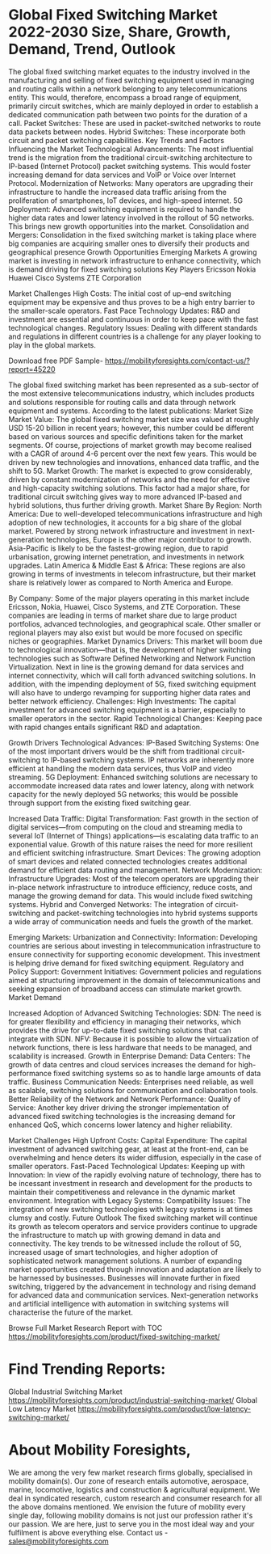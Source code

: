 # Global Fixed Switching Market 2022-2030 Size, Share, Growth, Demand, Trend, Outlook 
The global fixed switching market equates to the industry involved in the manufacturing and selling of fixed switching equipment used in managing and routing calls within a network belonging to any telecommunications entity. This would, therefore, encompass a broad range of equipment, primarily circuit switches, which are mainly deployed in order to establish a dedicated communication path between two points for the duration of a call.
Packet Switches: These are used in packet-switched networks to route data packets between nodes.
Hybrid Switches: These incorporate both circuit and packet switching capabilities.
Key Trends and Factors Influencing the Market
Technological Advancements:
The most influential trend is the migration from the traditional circuit-switching architecture to IP-based (Internet Protocol) packet switching systems. This would foster increasing demand for data services and VoIP or Voice over Internet Protocol.
Modernization of Networks:
Many operators are upgrading their infrastructure to handle the increased data traffic arising from the proliferation of smartphones, IoT devices, and high-speed internet. 
5G Deployment: Advanced switching equipment is required to handle the higher data rates and lower latency involved in the rollout of 5G networks. This brings new growth opportunities into the market. 
Consolidation and Mergers:
Consolidation in the fixed switching market is taking place where big companies are acquiring smaller ones to diversify their products and geographical presence
Growth Opportunities
Emerging Markets
A growing market is investing in network infrastructure to enhance connectivity, which is demand driving for fixed switching solutions
Key Players
Ericsson
Nokia
Huawei
Cisco Systems
ZTE Corporation


Market Challenges
High Costs:
The initial cost of up–end switching equipment may be expensive and thus proves to be a high entry barrier to the smaller-scale operators.
Fast Pace Technology Updates:
R&D and investment are essential and continuous in order to keep pace with the fast technological changes.
Regulatory Issues:
Dealing with different standards and regulations in different countries is a challenge for any player looking to play in the global markets.

Download free PDF Sample- https://mobilityforesights.com/contact-us/?report=45220

The global fixed switching market has been represented as a sub-sector of the most extensive telecommunications industry, which includes products and solutions responsible for routing calls and data through network equipment and systems. According to the latest publications:
Market Size
Market Value:
The global fixed switching market size was valued at roughly USD 15-20 billion in recent years; however, this number could be different based on various sources and specific definitions taken for the market segments. Of course, projections of market growth may become realised with a CAGR of around 4-6 percent over the next few years. This would be driven by new technologies and innovations, enhanced data traffic, and the shift to 5G.
Market Growth:
The market is expected to grow considerably, driven by constant modernization of networks and the need for effective and high-capacity switching solutions. This factor had a major share, for traditional circuit switching gives way to more advanced IP-based and hybrid solutions, thus further driving growth.
Market Share
By Region:
North America: Due to well-developed telecommunications infrastructure and high adoption of new technologies, it accounts for a big share of the global market.
Powered by strong network infrastructure and investment in next-generation technologies, Europe is the other major contributor to growth.
Asia-Pacific is likely to be the fastest-growing region, due to rapid urbanisation, growing internet penetration, and investments in network upgrades.
Latin America & Middle East & Africa: These regions are also growing in terms of investments in telecom infrastructure, but their market share is relatively lower as compared to North America and Europe.

By Company:
Some of the major players operating in this market include Ericsson, Nokia, Huawei, Cisco Systems, and ZTE Corporation. These companies are leading in terms of market share due to large product portfolios, advanced technologies, and geographical scale.
Other smaller or regional players may also exist but would be more focused on specific niches or geographies.
Market Dynamics
Drivers:
This market will boom due to technological innovation—that is, the development of higher switching technologies such as Software Defined Networking and Network Function Virtualization. Next in line is the growing demand for data services and internet connectivity, which will call forth advanced switching solutions. In addition, with the impending deployment of 5G, fixed switching equipment will also have to undergo revamping for supporting higher data rates and better network efficiency. Challenges:
High Investments: The capital investment for advanced switching equipment is a barrier, especially to smaller operators in the sector.
Rapid Technological Changes: Keeping pace with rapid changes entails significant R&D and adaptation.

Growth Drivers
Technological Advances:
IP-Based Switching Systems: One of the most important drivers would be the shift from traditional circuit-switching to IP-based switching systems. IP networks are inherently more efficient at handling the modern data services, thus VoIP and video streaming.
5G Deployment: Enhanced switching solutions are necessary to accommodate increased data rates and lower latency, along with network capacity for the newly deployed 5G networks; this would be possible through support from the existing fixed switching gear.


Increased Data Traffic:
Digital Transformation: Fast growth in the section of digital services—from computing on the cloud and streaming media to several IoT (Internet of Things) applications—is escalating data traffic to an exponential value. Growth of this nature raises the need for more resilient and efficient switching infrastructure.
Smart Devices: The growing adoption of smart devices and related connected technologies creates additional demand for efficient data routing and management.
Network Modernization:
Infrastructure Upgrades: Most of the telecom operators are upgrading their in-place network infrastructure to introduce efficiency, reduce costs, and manage the growing demand for data. This would include fixed switching systems.
Hybrid and Converged Networks: The integration of circuit-switching and packet-switching technologies into hybrid systems supports a wide array of communication needs and fuels the growth of the market.


Emerging Markets:
Urbanization and Connectivity: Information: Developing countries are serious about investing in telecommunication infrastructure to ensure connectivity for supporting economic development. This investment is helping drive demand for fixed switching equipment.
Regulatory and Policy Support:
Government Initiatives: Government policies and regulations aimed at structuring improvement in the domain of telecommunications and seeking expansion of broadband access can stimulate market growth.
Market Demand

Increased Adoption of Advanced Switching Technologies:
SDN: The need is for greater flexibility and efficiency in managing their networks, which provides the drive for up-to-date fixed switching solutions that can integrate with SDN.
NFV: Because it is possible to allow the virtualization of network functions, there is less hardware that needs to be managed, and scalability is increased.
Growth in Enterprise Demand:
Data Centers: The growth of data centres and cloud services increases the demand for high-performance fixed switching systems so as to handle large amounts of data traffic.
Business Communication Needs: Enterprises need reliable, as well as scalable, switching solutions for communication and collaboration tools.
Better Reliability of the Network and Network Performance:
Quality of Service: Another key driver driving the stronger implementation of advanced fixed switching technologies is the increasing demand for enhanced QoS, which concerns lower latency and higher reliability.


Market Challenges
High Upfront Costs:
Capital Expenditure: The capital investment of advanced switching gear, at least at the front-end, can be overwhelming and hence deters its wider diffusion, especially in the case of smaller operators.
Fast-Paced Technological Updates:
Keeping up with Innovation: In view of the rapidly evolving nature of technology, there has to be incessant investment in research and development for the products to maintain their competitiveness and relevance in the dynamic market environment.
Integration with Legacy Systems:
Compatibility Issues: The integration of new switching technologies with legacy systems is at times clumsy and costly.
Future Outlook
The fixed switching market will continue its growth as telecom operators and service providers continue to upgrade the infrastructure to match up with growing demand in data and connectivity. The key trends to be witnessed include the rollout of 5G, increased usage of smart technologies, and higher adoption of sophisticated network management solutions. A number of expanding market opportunities created through innovation and adaptation are likely to be harnessed by businesses. Businesses will innovate further in fixed switching, triggered by the advancement in technology and rising demand for advanced data and communication services. Next-generation networks and artificial intelligence with automation in switching systems will characterise the future of the market.

Browse Full Market Research Report with TOC https://mobilityforesights.com/product/fixed-switching-market/

# Find Trending Reports:
Global Industrial Switching Market https://mobilityforesights.com/product/industrial-switching-market/ 
Global Low Latency Market https://mobilityforesights.com/product/low-latency-switching-market/

# About Mobility Foresights,
We are among the very few market research firms globally, specialised in mobility domain(s). Our zone of research entails automotive, aerospace, marine, locomotive, logistics and construction & agricultural equipment. We deal in syndicated research, custom research and consumer research for all the above domains mentioned.
We envision the future of mobility every single day, following mobility domains is not just our profession rather it's our passion. We are here, just to serve you in the most ideal way and your fulfilment is above everything else. Contact us -  sales@mobilityforesights.com 






